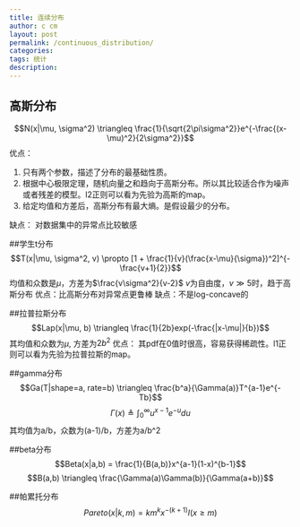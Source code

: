 ```yaml
---
title: 连续分布
author: c cm
layout: post
permalink: /continuous_distribution/
categories: 
tags: 统计
description:
---
```

## 高斯分布
$$N(x|\mu, \sigma^2) \triangleq \frac{1}{\sqrt{2\pi\sigma^2}}e^{-\frac{(x-\mu)^2}{2\sigma^2}}$$
优点：
1. 只有两个参数，描述了分布的最基础性质。
2. 根据中心极限定理，随机向量之和趋向于高斯分布。所以其比较适合作为噪声或者残差的模型。l2正则可以看为先验为高斯的map。
3. 给定均值和方差后，高斯分布有最大熵。是假设最少的分布。

缺点：
对数据集中的异常点比较敏感

##学生t分布
$$T(x|\mu, \sigma^2, v) \propto [1 + \frac{1}{v}(\frac{x-\mu}{\sigma})^2]^{-\frac{v+1}{2}}$$
均值和众数是$\mu$，方差为$\frac{v\sigma^2}{v-2}$
$v$为自由度，$v\gg5$时，趋于高斯分布
优点：比高斯分布对异常点更鲁棒
缺点：不是log-concave的

##拉普拉斯分布
$$Lap(x|\mu, b) \triangleq \frac{1}{2b}exp(-\frac{|x-\mu|}{b})$$
其均值和众数为$\mu$, 方差为$2b^2$
优点：
其pdf在0值时很高，容易获得稀疏性。l1正则可以看为先验为拉普拉斯的map。

##gamma分布
$$Ga(T|shape=a, rate=b) \triangleq \frac{b^a}{\Gamma(a)}T^{a-1}e^{-Tb}$$
$$\Gamma(x) \triangleq \int_{0}^\infty u^{x-1}e^{-u}du$$
其均值为a/b，众数为(a-1)/b，方差为a/b^2

##beta分布
$$Beta(x|a,b) = \frac{1}{B(a,b)}x^{a-1}(1-x)^{b-1}$$
$$B(a,b) \triangleq \frac{\Gamma(a)\Gamma(b)}{\Gamma(a+b)}$$

##帕累托分布
$$Pareto(x|k,m) = km^kx^{-(k+1)}I(x\ge m)$$